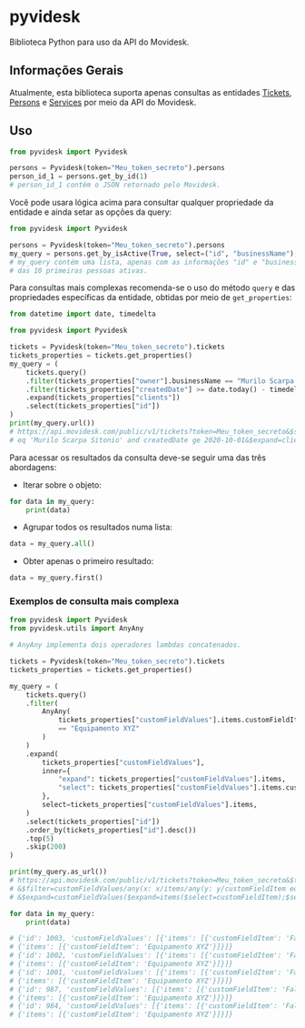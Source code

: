 # pyvidesk

Biblioteca Python para uso da API do Movidesk.

## Informações Gerais

Atualmente, esta biblioteca suporta apenas consultas as entidades [Tickets](https://atendimento.movidesk.com/kb/pt-br/article/256/movidesk-ticket-api), [Persons](https://atendimento.movidesk.com/kb/pt-br/article/189/movidesk-person-api) e [Services](https://atendimento.movidesk.com/kb/pt-br/article/7440/api-servicos) por meio da API do Movidesk.

## Uso

```python
from pyvidesk import Pyvidesk

persons = Pyvidesk(token="Meu_token_secreto").persons
person_id_1 = persons.get_by_id(1)
# person_id_1 contém o JSON retornado pelo Movidesk.
```

Você pode usara lógica acima para consultar qualquer propriedade da entidade e ainda setar as opções da query:

```python
from pyvidesk import Pyvidesk

persons = Pyvidesk(token="Meu_token_secreto").persons
my_query = persons.get_by_isActive(True, select=("id", "businessName"), top=10)
# my_query contém uma lista, apenas com as informações "id" e "businessName", 
# das 10 primeiras pessoas ativas.
```

Para consultas mais complexas recomenda-se o uso do método `query` e das propriedades específicas da entidade, obtidas por meio de `get_properties`:

```python
from datetime import date, timedelta

from pyvidesk import Pyvidesk

tickets = Pyvidesk(token="Meu_token_secreto").tickets
tickets_properties = tickets.get_properties()
my_query = (
    tickets.query()
    .filter(tickets_properties["owner"].businessName == "Murilo Scarpa Sitonio")
    .filter(tickets_properties["createdDate"] >= date.today() - timedelta(days=1))
    .expand(tickets_properties["clients"])
    .select(tickets_properties["id"])
)
print(my_query.url())
# https://api.movidesk.com/public/v1/tickets?token=Meu_token_secreto&$select=id&$filter=owner/businessName 
# eq 'Murilo Scarpa Sitonio' and createdDate ge 2020-10-01&$expand=clients
```

Para acessar os resultados da consulta deve-se seguir uma das três abordagens:

- Iterar sobre o objeto:
```python
for data in my_query:
    print(data)
```

- Agrupar todos os resultados numa lista:
```python
data = my_query.all()
```

- Obter apenas o primeiro resultado:
```python
data = my_query.first()
```

### Exemplos de consulta mais complexa

```python
from pyvidesk import Pyvidesk
from pyvidesk.utils import AnyAny

# AnyAny implementa dois operadores lambdas concatenados.

tickets = Pyvidesk(token="Meu_token_secreto").tickets
tickets_properties = tickets.get_properties()

my_query = (
    tickets.query()
    .filter(
        AnyAny(
            tickets_properties["customFieldValues"].items.customFieldItem
            == "Equipamento XYZ"
        )
    )
    .expand(
        tickets_properties["customFieldValues"],
        inner={
            "expand": tickets_properties["customFieldValues"].items,
            "select": tickets_properties["customFieldValues"].items.customFieldItem,
        },
        select=tickets_properties["customFieldValues"].items,
    )
    .select(tickets_properties["id"])
    .order_by(tickets_properties["id"].desc())
    .top(5)
    .skip(200)
)

print(my_query.as_url())
# https://api.movidesk.com/public/v1/tickets?token=Meu_token_secreto&$top=5&$skip=200&$select=id
# &$filter=customFieldValues/any(x: x/items/any(y: y/customFieldItem eq 'Equipamento XYZ'))
# &$expand=customFieldValues($expand=items($select=customFieldItem);$select=items)&$orderby=id desc

for data in my_query:
    print(data)

# {'id': 1003, 'customFieldValues': [{'items': [{'customFieldItem': 'Falha em equipamento'}]}, 
# {'items': [{'customFieldItem': 'Equipamento XYZ'}]}]}
# {'id': 1002, 'customFieldValues': [{'items': [{'customFieldItem': 'Falha em equipamento'}]}, 
# {'items': [{'customFieldItem': 'Equipamento XYZ'}]}]}
# {'id': 1001, 'customFieldValues': [{'items': [{'customFieldItem': 'Falha em equipamento'}]}, 
# {'items': [{'customFieldItem': 'Equipamento XYZ'}]}]}
# {'id': 987, 'customFieldValues': [{'items': [{'customFieldItem': 'Falha em equipamento'}]}, 
# {'items': [{'customFieldItem': 'Equipamento XYZ'}]}]}
# {'id': 984, 'customFieldValues': [{'items': [{'customFieldItem': 'Falha em equipamento'}]}, 
# {'items': [{'customFieldItem': 'Equipamento XYZ'}]}]}
```

